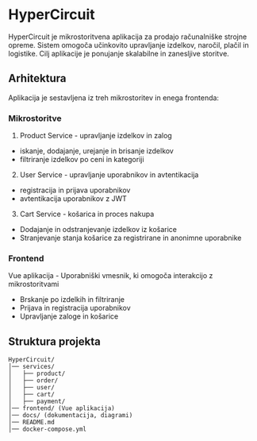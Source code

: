 # **HyperCircuit**
HyperCircuit je mikrostoritvena aplikacija za prodajo računalniške strojne opreme. Sistem omogoča učinkovito upravljanje izdelkov, naročil, plačil in logistike. Cilj aplikacije je ponujanje skalabilne in zanesljive storitve.

## **Arhitektura**
Aplikacija je sestavljena iz treh mikrostoritev in enega frontenda:
### **Mikrostoritve**
1. Product Service - upravljanje izdelkov in zalog
* iskanje, dodajanje, urejanje in brisanje izdelkov
* filtriranje izdelkov po ceni in kategoriji
2. User Service - upravljanje uporabnikov in avtentikacija
* registracija in prijava uporabnikov
* avtentikacija uporabnikov z JWT
3. Cart Service - košarica in proces nakupa
* Dodajanje in odstranjevanje izdelkov iz košarice
* Stranjevanje stanja košarice za registrirane in anonimne uporabnike

### **Frontend**
Vue aplikacija - Uporabniški vmesnik, ki omogoča interakcijo z mikrostoritvami
  * Brskanje po izdelkih in filtriranje
  * Prijava in registracija uporabnikov
  * Upravljanje zaloge in košarice

## Struktura projekta
```plaintext
HyperCircuit/
│── services/
│   ├── product/
│   ├── order/
│   ├── user/
│   ├── cart/
│   ├── payment/
│── frontend/ (Vue aplikacija)
│── docs/ (dokumentacija, diagrami)
│── README.md
│── docker-compose.yml
```
